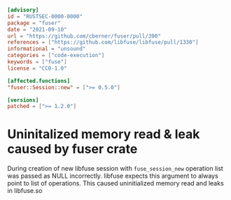 ```toml
[advisory]
id = "RUSTSEC-0000-0000"
package = "fuser"
date = "2021-09-10"
url = "https://github.com/cberner/fuser/pull/390"
references = ["https://github.com/libfuse/libfuse/pull/1330"]
informational = "unsound"
categories = ["code-execution"]
keywords = ["fuse"]
license = "CC0-1.0"

[affected.functions]
"fuser::Session::new" = [">= 0.5.0"]

[versions]
patched = [">= 1.2.0"]
```

# Uninitalized memory read & leak caused by fuser crate

During creation of new libfuse session with `fuse_session_new` operation list was passed as NULL incorrectly. libfuse expects this argument to always point to list of operations. This caused uninitialized memory read and leaks in libfuse.so